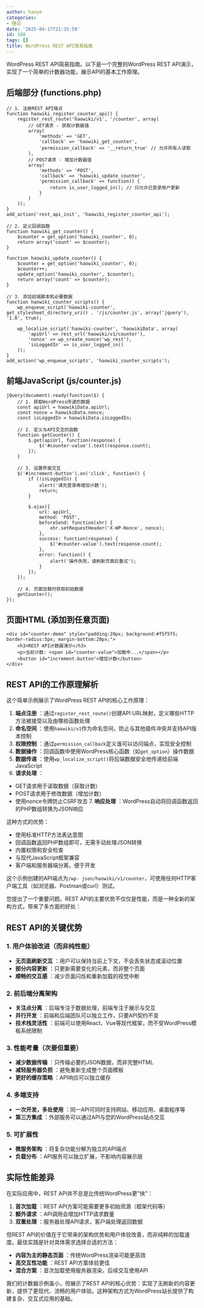 ```yaml
---
author: haoye
categories:
- 随记
date: '2025-04-17T21:35:50'
id: 108
tags: []
title: WordPress REST API简易指南
---
```


WordPress REST API简易指南。以下是一个完整的WordPress REST
API演示，实现了一个简单的计数器功能，展示API的基本工作原理。

## 后端部分 (functions.php)

    
    
    // 1. 注册REST API端点
    function haowiki_register_counter_api() {
        register_rest_route('haowiki/v1', '/counter', array(
            // GET请求 - 获取计数器值
            array(
                'methods' => 'GET',
                'callback' => 'haowiki_get_counter',
                'permission_callback' => '__return_true' // 允许所有人读取
            ),
            // POST请求 - 增加计数器值
            array(
                'methods' => 'POST',
                'callback' => 'haowiki_update_counter',
                'permission_callback' => function() {
                    return is_user_logged_in(); // 只允许已登录用户更新
                }
            )
        ));
    }
    add_action('rest_api_init', 'haowiki_register_counter_api');
    
    // 2. 定义回调函数
    function haowiki_get_counter() {
        $counter = get_option('haowiki_counter', 0);
        return array('count' => $counter);
    }
    
    function haowiki_update_counter() {
        $counter = get_option('haowiki_counter', 0);
        $counter++;
        update_option('haowiki_counter', $counter);
        return array('count' => $counter);
    }
    
    // 3. 添加前端脚本和必要数据
    function haowiki_counter_scripts() {
        wp_enqueue_script('haowiki-counter', get_stylesheet_directory_uri() . '/js/counter.js', array('jquery'), '1.0', true);
    
        wp_localize_script('haowiki-counter', 'haowikiData', array(
            'apiUrl' => rest_url('haowiki/v1/counter'),
            'nonce' => wp_create_nonce('wp_rest'),
            'isLoggedIn' => is_user_logged_in()
        ));
    }
    add_action('wp_enqueue_scripts', 'haowiki_counter_scripts');
    

## 前端JavaScript (js/counter.js)

    
    
    jQuery(document).ready(function($) {
        // 1. 获取WordPress传递的数据
        const apiUrl = haowikiData.apiUrl;
        const nonce = haowikiData.nonce;
        const isLoggedIn = haowikiData.isLoggedIn;
    
        // 2. 定义与API交互的函数
        function getCounter() {
            $.get(apiUrl, function(response) {
                $('#counter-value').text(response.count);
            });
        }
    
        // 3. 设置界面交互
        $('#increment-button').on('click', function() {
            if (!isLoggedIn) {
                alert('请先登录再增加计数');
                return;
            }
    
            $.ajax({
                url: apiUrl,
                method: 'POST',
                beforeSend: function(xhr) {
                    xhr.setRequestHeader('X-WP-Nonce', nonce);
                },
                success: function(response) {
                    $('#counter-value').text(response.count);
                },
                error: function() {
                    alert('操作失败，请刷新页面后重试');
                }
            });
        });
    
        // 4. 页面加载时获取初始数据
        getCounter();
    });
    

## 页面HTML (添加到任意页面)

    
    
    <div id="counter-demo" style="padding:20px; background:#f5f5f5; border-radius:5px; margin-bottom:20px;">
        <h3>REST API计数器演示</h3>
        <p>当前计数: <span id="counter-value">加载中...</span></p>
        <button id="increment-button">增加计数</button>
    </div>
    

## REST API的工作原理解析

这个简单示例展示了WordPress REST API的核心工作原理：

  1. **端点注册** ：通过`register_rest_route()`创建API URL映射，定义哪些HTTP方法被接受以及由哪些函数处理
  2. **命名空间** ：使用`haowiki/v1`作为命名空间，防止与其他插件冲突并支持API版本控制
  3. **权限控制** ：通过`permission_callback`定义谁可以访问端点，实现安全控制
  4. **数据操作** ：回调函数中使用WordPress核心函数（如`get_option`）操作数据
  5. **数据传递** ：使用`wp_localize_script()`将后端数据安全地传递给前端JavaScript
  6. **请求处理** ：  
- GET请求用于读取数据（获取计数）  
- POST请求用于修改数据（增加计数）  
- 使用nonce令牌防止CSRF攻击
  7. **响应处理** ：WordPress自动将回调函数返回的PHP数组转换为JSON响应

这种方式的优势：

  * 使用标准HTTP方法表达意图
  * 回调函数返回PHP数组即可，无需手动处理JSON转换
  * 内置权限和安全检查
  * 与现代JavaScript框架兼容
  * 客户端和服务器端分离，便于开发

这个示例创建的API端点为`/wp-
json/haowiki/v1/counter`，可使用任何HTTP客户端工具（如浏览器、Postman或curl）测试。

您提出了一个重要问题。REST API的主要优势不仅仅是性能，而是一种全新的架构方式，带来了多方面的好处：

## REST API的关键优势

### 1\. 用户体验改进（而非纯性能）

  * **无页面刷新交互** ：用户可以保持当前上下文，不会丢失状态或滚动位置
  * **部分内容更新** ：只更新需要变化的元素，而非整个页面
  * **顺畅的交互感** ：减少页面闪烁和重新加载的视觉中断

### 2\. 前后端分离架构

  * **关注点分离** ：后端专注于数据处理，前端专注于展示与交互
  * **并行开发** ：前端和后端团队可以独立工作，只要API契约不变
  * **技术栈灵活性** ：前端可以使用React、Vue等现代框架，而不受WordPress模板系统限制

### 3\. 性能考量（次要但重要）

  * **减少数据传输** ：只传输必要的JSON数据，而非完整HTML
  * **减轻服务器负担** ：避免重新生成整个页面模板
  * **更好的缓存策略** ：API响应可以独立缓存

### 4\. 多端支持

  * **一次开发，多处使用** ：同一API可同时支持网站、移动应用、桌面程序等
  * **第三方集成** ：外部服务可以通过API与您的WordPress站点交互

### 5\. 可扩展性

  * **微服务架构** ：将复杂功能分解为独立的API端点
  * **负载分布** ：API服务可以独立扩展，不影响内容展示层

## 实际性能差异

在实际应用中，REST API并不总是比传统WordPress更"快"：

  1. **首次加载** ：REST API方案可能需要更多初始资源（框架代码等）
  2. **额外请求** ：API调用会增加HTTP请求数量
  3. **双重处理** ：服务器处理API请求，客户端处理返回数据

但REST API的价值在于它带来的架构优势和用户体验改善，而非纯粹的加载速度。最佳实践是针对具体需求选择合适的方法：

  * **内容为主的静态页面** ：传统WordPress渲染可能更高效
  * **高交互性功能** ：REST API方案体验更佳
  * **混合方案** ：首次加载使用服务器渲染，后续交互使用API

我们的计数器示例虽小，但展示了REST
API的核心优势：实现了无刷新的内容更新，提供了更现代、流畅的用户体验。这种架构方式为WordPress站长提供了构建复杂、交互式应用的基础。

